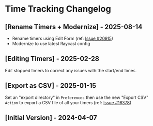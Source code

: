 # Time Tracking Changelog

## [Rename Timers + Modernize] - 2025-08-14

- Rename timers using Edit Form (ref: [Issue #20915](https://github.com/raycast/extensions/issues/20915))
- Modernize to use latest Raycast config

## [Editing Timers] - 2025-02-28

Edit stopped timers to correct any issues with the start/end times.

## [Export as CSV] - 2025-01-15

Set an "export directory" in `Preferences` then use the new "Export CSV" `Action` to export a CSV file of all your timers (ref: [Issue #16378](https://github.com/raycast/extensions/issues/16378))

## [Initial Version] - 2024-04-07